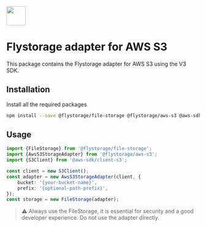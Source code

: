 <img src="https://avatars.githubusercontent.com/u/151840999" width="50px" height="50px" />

# Flystorage adapter for AWS S3

This package contains the Flystorage adapter for AWS S3 using the V3 SDK.

## Installation

Install all the required packages

```bash
npm install --save @flystorage/file-storage @flystorage/aws-s3 @aws-sdk/client-s3
```

## Usage

```typescript
import {FileStorage} from '@flystorage/file-storage';
import {AwsS3StorageAdapter} from '@flystorage/aws-s3';
import {S3Client} from '@aws-sdk/client-s3';

const client = new S3Client();
const adapter = new AwsS3StorageAdapter(client, {
    bucket: '{your-bucket-name}',
    prefix: '{optional-path-prefix}',
});
const storage = new FileStorage(adapter);
```

> ⚠️ Always use the FileStorage, it is essential for security and a good developer
> experience. Do not use the adapter directly.

